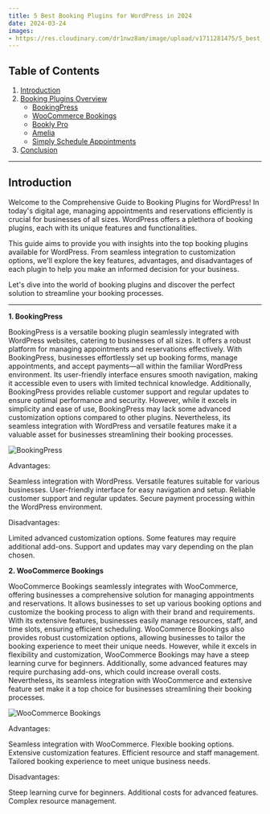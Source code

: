 ```yaml
---
title: 5 Best Booking Plugins for WordPress in 2024
date: 2024-03-24
images:
- https://res.cloudinary.com/dr1nwz8am/image/upload/v1711281475/5_best_booking_plugins_for_wordpress_by_sakibsnaz_gg9vtj.webp
---
```


## Table of Contents
1. [Introduction](#introduction)
2. [Booking Plugins Overview](#booking-plugins-overview)
    - [BookingPress](#1-bookingpress)
    - [WooCommerce Bookings](#2-woocommerce-bookings)
    - [Bookly Pro](#3-bookly-pro)
    - [Amelia](#4-amelia)
    - [Simply Schedule Appointments](#5-simply-schedule-appointments)
3. [Conclusion](#conclusion)

---

## Introduction

Welcome to the Comprehensive Guide to Booking Plugins for WordPress! In today's digital age, managing appointments and reservations efficiently is crucial for businesses of all sizes. WordPress offers a plethora of booking plugins, each with its unique features and functionalities.

This guide aims to provide you with insights into the top booking plugins available for WordPress. From seamless integration to customization options, we'll explore the key features, advantages, and disadvantages of each plugin to help you make an informed decision for your business.

Let's dive into the world of booking plugins and discover the perfect solution to streamline your booking processes.

---

**1. BookingPress**

BookingPress is a versatile booking plugin seamlessly integrated with WordPress websites, catering to businesses of all sizes. It offers a robust platform for managing appointments and reservations effectively. With BookingPress, businesses effortlessly set up booking forms, manage appointments, and accept payments—all within the familiar WordPress environment. Its user-friendly interface ensures smooth navigation, making it accessible even to users with limited technical knowledge. Additionally, BookingPress provides reliable customer support and regular updates to ensure optimal performance and security. However, while it excels in simplicity and ease of use, BookingPress may lack some advanced customization options compared to other plugins. Nevertheless, its seamless integration with WordPress and versatile features make it a valuable asset for businesses streamlining their booking processes.

![BookingPress](https://res.cloudinary.com/dr1nwz8am/image/upload/v1711291998/5-best-booking-plugins-for-wordpress-in-2024-by-sakibsnaz_gdno0e.webp)

Advantages:

Seamless integration with WordPress.
Versatile features suitable for various businesses.
User-friendly interface for easy navigation and setup.
Reliable customer support and regular updates.
Secure payment processing within the WordPress environment.

Disadvantages:

Limited advanced customization options.
Some features may require additional add-ons.
Support and updates may vary depending on the plan chosen.


**2. WooCommerce Bookings**

WooCommerce Bookings seamlessly integrates with WooCommerce, offering businesses a comprehensive solution for managing appointments and reservations. It allows businesses to set up various booking options and customize the booking process to align with their brand and requirements. With its extensive features, businesses easily manage resources, staff, and time slots, ensuring efficient scheduling. WooCommerce Bookings also provides robust customization options, allowing businesses to tailor the booking experience to meet their unique needs. However, while it excels in flexibility and customization, WooCommerce Bookings may have a steep learning curve for beginners. Additionally, some advanced features may require purchasing add-ons, which could increase overall costs. Nevertheless, its seamless integration with WooCommerce and extensive feature set make it a top choice for businesses streamlining their booking processes.

![WooCommerce Bookings](https://res.cloudinary.com/dr1nwz8am/image/upload/v1711292161/5-best-booking-plugins-for-wordpress-in-2024-by-sakibsnaz-woocommerce_j3rpmx.webp)

Advantages:

Seamless integration with WooCommerce.
Flexible booking options.
Extensive customization features.
Efficient resource and staff management.
Tailored booking experience to meet unique business needs.

Disadvantages:

Steep learning curve for beginners.
Additional costs for advanced features.
Complex resource management.
